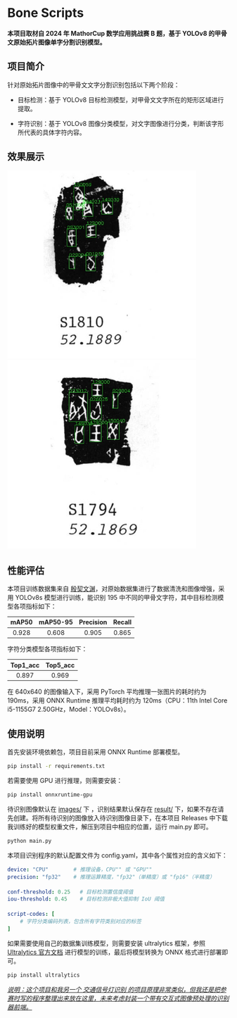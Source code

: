 # Bone Scripts

**本项目取材自 2024 年 MathorCup 数学应用挑战赛 B 题，基于 YOLOv8 的甲骨文原始拓片图像单字分割识别模型。**

## 项目简介

针对原始拓片图像中的甲骨文文字分割识别包括以下两个阶段：

- 目标检测：基于 YOLOv8 目标检测模型，对甲骨文文字所在的矩形区域进行提取。

- 字符识别：基于 YOLOv8 图像分类模型，对文字图像进行分类，判断该字形所代表的具体字符内容。

## 效果展示

<img title="" src="examples/w01810.jpg" alt="" style="zoom:67%;">  <img title="" src="examples/w01794.jpg" alt="" style="zoom:67%;">

## 性能评估

本项目训练数据集来自 [殷契文渊](https://jgw.aynu.edu.cn/)，对原始数据集进行了数据清洗和图像增强，采用 YOLOv8s 模型进行训练，能识别 195 中不同的甲骨文字符，其中目标检测模型各项指标如下：

| mAP50 | mAP50-95 | Precision | Recall |
|:-----:|:--------:|:---------:|:------:|
| 0.928 | 0.608    | 0.905     | 0.865  |

字符分类模型各项指标如下：

| Top1_acc | Top5_acc |
|:--------:|:--------:|
| 0.897    | 0.969    |

在 640x640 的图像输入下，采用 PyTorch 平均推理一张图片的耗时约为 190ms，采用 ONNX Runtime 推理平均耗时约为 120ms（CPU：11th Intel Core i5-1155G7 2.50GHz，Model：YOLOv8s）。

## 使用说明

首先安装环境依赖包，项目目前采用 ONNX Runtime 部署模型。

```bash
pip install -r requirements.txt
```

若需要使用 GPU 进行推理，则需要安装：

```bash
pip install onnxruntime-gpu
```

待识别图像默认在 <u>images/</u> 下 ，识别结果默认保存在 <u>result/</u> 下，如果不存在请先创建。将所有待识别的图像放入待识别图像目录下，在本项目 Releases 中下载我训练好的模型权重文件，解压到项目中相应的位置，运行 main.py 即可。

```bash
python main.py
```

本项目识别程序的默认配置文件为 config.yaml，其中各个属性对应的含义如下：

```yaml
device: "CPU"        # 推理设备，CPU"" 或 "GPU""
precision: "fp32"    # 推理运算精度，"fp32"（单精度）或 "fp16"（半精度）

conf-threshold: 0.25   # 目标检测置信度阈值
iou-threshold: 0.45    # 目标检测非极大值抑制 IoU 阈值

script-codes: [
    # 字符分类编码列表，包含所有字符类别对应的标签
]
```

如果需要使用自己的数据集训练模型，则需要安装 ultralytics 框架，参照 [Ultralytics 官方文档](https://docs.ultralytics.com/) 进行模型的训练，最后将模型转换为 ONNX 格式进行部署即可。

```bash
pip install ultralytics
```

*<u>说明：这个项目和我另一个 [交通信号灯识别](https://github.com/LIU42/PassingRules) 的项目原理非常类似，但我还是把参赛时写的程序整理出来放在这里，未来考虑封装一个带有交互式图像预处理的识别器前端。</u>*
